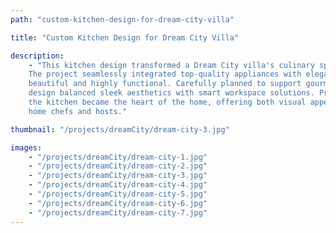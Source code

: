 ```yaml
---
path: "custom-kitchen-design-for-dream-city-villa"

title: "Custom Kitchen Design for Dream City Villa"

description: 
    - "This kitchen design transformed a Dream City villa's culinary space into an inviting and practical environment.  
    The project seamlessly integrated top-quality appliances with elegant materials, creating a kitchen that was both  
    beautiful and highly functional. Carefully planned to support gourmet cooking and effortless entertaining, the  
    design balanced sleek aesthetics with smart workspace solutions. Premium finishes and a thoughtful layout ensured  
    the kitchen became the heart of the home, offering both visual appeal and exceptional performance for passionate  
    home chefs and hosts."

thumbnail: "/projects/dreamCity/dream-city-3.jpg"

images:
    - "/projects/dreamCity/dream-city-1.jpg"
    - "/projects/dreamCity/dream-city-2.jpg"
    - "/projects/dreamCity/dream-city-3.jpg"
    - "/projects/dreamCity/dream-city-4.jpg"
    - "/projects/dreamCity/dream-city-5.jpg"
    - "/projects/dreamCity/dream-city-6.jpg"
    - "/projects/dreamCity/dream-city-7.jpg"
---
```


